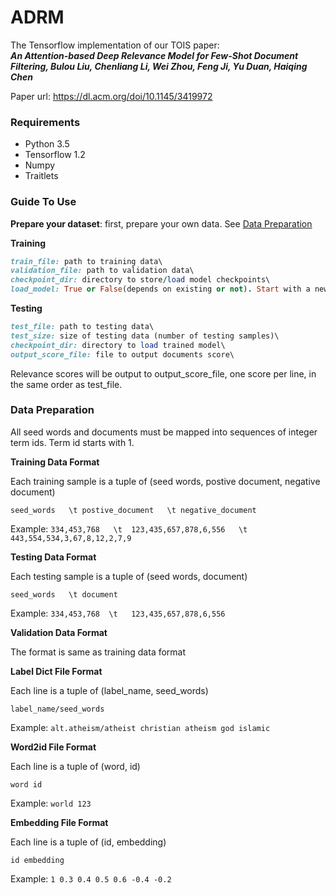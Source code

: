 # ADRM
The Tensorflow implementation of our TOIS paper:    
***An Attention-based Deep Relevance Model for Few-Shot Document Filtering, Bulou Liu, Chenliang Li, Wei Zhou, Feng Ji, Yu Duan, Haiqing Chen***

Paper url: https://dl.acm.org/doi/10.1145/3419972

### Requirements
- Python 3.5
- Tensorflow 1.2
- Numpy
- Traitlets

### Guide To Use

**Prepare your dataset**: first, prepare your own data.
See [Data Preparation](#data-preparation)

**Training** 

```ruby
train_file: path to training data\
validation_file: path to validation data\
checkpoint_dir: directory to store/load model checkpoints\ 
load_model: True or False(depends on existing or not). Start with a new model or continue training
```

**Testing**

```ruby
test_file: path to testing data\
test_size: size of testing data (number of testing samples)\
checkpoint_dir: directory to load trained model\
output_score_file: file to output documents score\
```
Relevance scores will be output to output_score_file, one score per line, in the same order as test_file.


### Data Preparation


All seed words and documents must be mapped into sequences of integer term ids. Term id starts with 1. 

**Training Data Format**

Each training sample is a tuple of (seed words, postive document, negative document)

`seed_words   \t postive_document   \t negative_document `

Example: `334,453,768   \t  123,435,657,878,6,556   \t  443,554,534,3,67,8,12,2,7,9 `


**Testing Data Format**

Each testing sample is a tuple of (seed words, document)

`seed_words   \t document`

Example: `334,453,768  \t   123,435,657,878,6,556`


**Validation Data Format**

The format is same as training data format


**Label Dict File Format**

Each line is a tuple of (label_name, seed_words)

`label_name/seed_words`

Example: `alt.atheism/atheist christian atheism god islamic`


**Word2id File Format**

Each line is a tuple of (word, id)

`word id`

Example: `world 123`


**Embedding File Format**

Each line is a tuple of (id, embedding)

`id embedding`

Example: `1 0.3 0.4 0.5 0.6 -0.4 -0.2`
